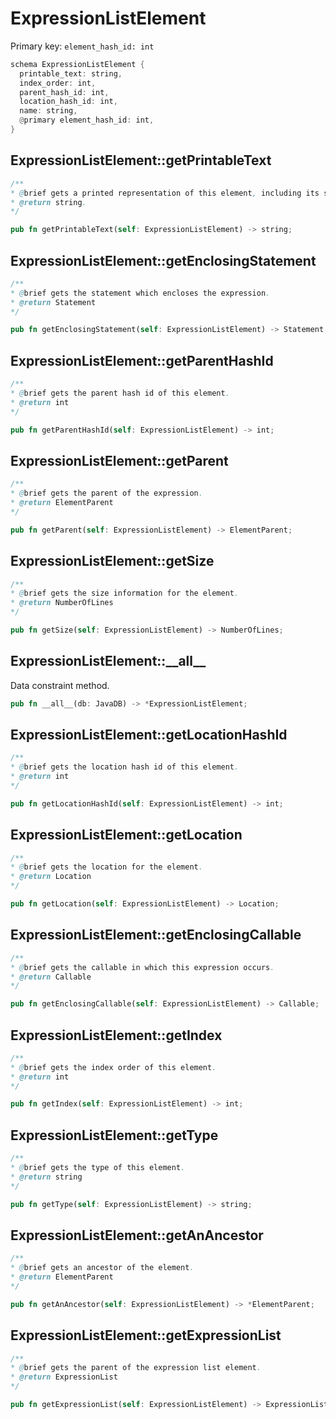 # ExpressionListElement

Primary key: `element_hash_id: int`

```rust
schema ExpressionListElement {
  printable_text: string,
  index_order: int,
  parent_hash_id: int,
  location_hash_id: int,
  name: string,
  @primary element_hash_id: int,
}
```
## ExpressionListElement::getPrintableText

```java
/**
* @brief gets a printed representation of this element, including its structure where applicable.
* @return string.
*/
```
```rust
pub fn getPrintableText(self: ExpressionListElement) -> string;
```
## ExpressionListElement::getEnclosingStatement

```java
/**
* @brief gets the statement which encloses the expression.
* @return Statement 
*/
```
```rust
pub fn getEnclosingStatement(self: ExpressionListElement) -> Statement;
```
## ExpressionListElement::getParentHashId

```java
/**
* @brief gets the parent hash id of this element.
* @return int
*/
```
```rust
pub fn getParentHashId(self: ExpressionListElement) -> int;
```
## ExpressionListElement::getParent

```java
/**
* @brief gets the parent of the expression.
* @return ElementParent 
*/
```
```rust
pub fn getParent(self: ExpressionListElement) -> ElementParent;
```
## ExpressionListElement::getSize

```java
/**
* @brief gets the size information for the element.
* @return NumberOfLines
*/
```
```rust
pub fn getSize(self: ExpressionListElement) -> NumberOfLines;
```
## ExpressionListElement::\_\_all\_\_

Data constraint method.

```rust
pub fn __all__(db: JavaDB) -> *ExpressionListElement;
```
## ExpressionListElement::getLocationHashId

```java
/**
* @brief gets the location hash id of this element.
* @return int
*/
```
```rust
pub fn getLocationHashId(self: ExpressionListElement) -> int;
```
## ExpressionListElement::getLocation

```java
/**
* @brief gets the location for the element.
* @return Location
*/
```
```rust
pub fn getLocation(self: ExpressionListElement) -> Location;
```
## ExpressionListElement::getEnclosingCallable

```java
/**
* @brief gets the callable in which this expression occurs.
* @return Callable 
*/
```
```rust
pub fn getEnclosingCallable(self: ExpressionListElement) -> Callable;
```
## ExpressionListElement::getIndex

```java
/**
* @brief gets the index order of this element.
* @return int
*/
```
```rust
pub fn getIndex(self: ExpressionListElement) -> int;
```
## ExpressionListElement::getType

```java
/**
* @brief gets the type of this element.
* @return string
*/
```
```rust
pub fn getType(self: ExpressionListElement) -> string;
```
## ExpressionListElement::getAnAncestor

```java
/**
* @brief gets an ancestor of the element.
* @return ElementParent 
*/
```
```rust
pub fn getAnAncestor(self: ExpressionListElement) -> *ElementParent;
```
## ExpressionListElement::getExpressionList

```java
/**
* @brief gets the parent of the expression list element.
* @return ExpressionList 
*/
```
```rust
pub fn getExpressionList(self: ExpressionListElement) -> ExpressionList;
```

